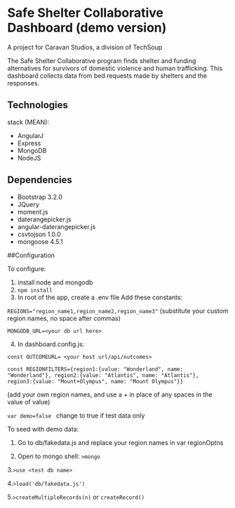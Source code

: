 # Safe Shelter Collaborative Dashboard (demo version)

A project for Caravan Studios, a division of TechSoup

The Safe Shelter Collaborative program finds shelter and funding alternatives for survivors of domestic violence and human trafficking.  This dashboard collects data from bed requests made by shelters and the responses.


## Technologies
stack (MEAN): 
  * AngularJ
  * Express
  * MongoDB
  * NodeJS

## Dependencies
* Bootstrap 3.2.0
* JQuery
* moment.js
* daterangepicker.js
* angular-daterangepicker.js
* csvtojson 1.0.0
* mongoose 4.5.1

##Configuration
	
To configure:

1. install node and mongodb
2. ```npm install```
3. In root of the app, create a .env file
Add these constants:

```REGIONS="region_name1,region_name2,region_name3"``` (substitute your custom region names, no space after commas)

```MONGODB_URL=<your db url here>```

4. In dashboard.config.js:

 ```const OUTCOMEURL= <your host url/api/outcomes>```
 
 ```
 const REGIONFILTERS={region1:{value: "Wonderland", name: "Wonderland"}, region2:{value: "Atlantis", name: "Atlantis"},
region3:{value: "Mount+Olympus", name: "Mount Olympus"}}
```
(add your own region names, and use a + in place of any spaces in the value of value)

  ```var demo=false ``` change to true if test data only
  
To seed with demo data:

1. Go to db/fakedata.js and replace your region names in var regionOptns
 
2. Open to mongo shell: ```>mongo```
 
3.```>use <test db name>```

4.```>load('db/fakedata.js')```

5.```>createMultipleRecords(n)``` or ```createRecord()```

